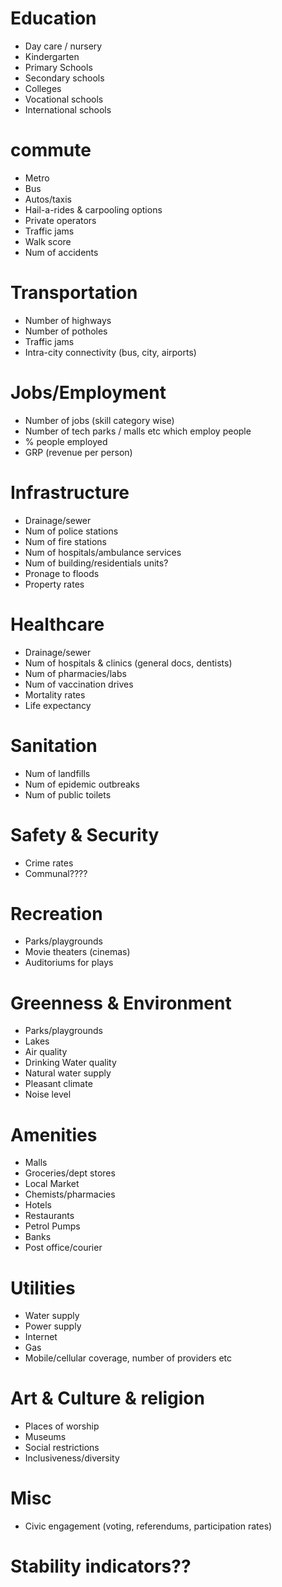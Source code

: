 # Education
* Day care / nursery
* Kindergarten 
* Primary Schools
* Secondary schools
* Colleges
* Vocational schools
* International schools
# commute
* Metro
* Bus
* Autos/taxis
* Hail-a-rides & carpooling options
* Private operators
* Traffic jams
* Walk score
* Num of accidents
# Transportation
* Number of highways
* Number of potholes
* Traffic jams
* Intra-city connectivity (bus, city, airports)
# Jobs/Employment 
* Number of jobs (skill category wise)
* Number of tech parks / malls etc which employ people
* % people employed
* GRP (revenue per person)
# Infrastructure
* Drainage/sewer
* Num of police stations
* Num of fire stations
* Num of hospitals/ambulance services
* Num of building/residentials units?
* Pronage to floods 
* Property rates
# Healthcare
* Drainage/sewer
* Num of hospitals & clinics (general docs, dentists)
* Num of pharmacies/labs
* Num of vaccination drives 
* Mortality rates
* Life expectancy
# Sanitation
* Num of landfills
* Num of epidemic outbreaks
* Num of public toilets
# Safety & Security
* Crime rates
* Communal????
# Recreation
* Parks/playgrounds
* Movie theaters (cinemas)
* Auditoriums for plays
# Greenness & Environment
* Parks/playgrounds
* Lakes
* Air quality
* Drinking Water quality
* Natural water supply
* Pleasant climate
* Noise level
# Amenities
* Malls
* Groceries/dept stores
* Local Market
* Chemists/pharmacies
* Hotels
* Restaurants
* Petrol Pumps
* Banks
* Post office/courier
# Utilities
* Water supply
* Power supply
* Internet
* Gas
* Mobile/cellular coverage, number of providers etc
# Art & Culture & religion
* Places of worship
* Museums
* Social restrictions
* Inclusiveness/diversity
# Misc
* Civic engagement (voting, referendums, participation rates)
# Stability indicators??
